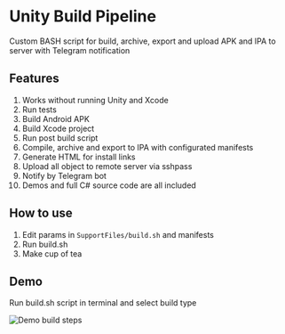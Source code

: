 # Unity Build Pipeline
Custom BASH script for build, archive, export and upload APK and IPA to server with Telegram notification

## Features
1. Works without running Unity and Xcode
2. Run tests
3. Build Android APK
4. Build Xcode project
5. Run post build script
6. Compile, archive and export to IPA with configurated manifests
7. Generate HTML for install links
8. Upload all object to remote server via sshpass
9. Notify by Telegram bot
10. Demos and full C# source code are all included

## How to use
1. Edit params in ```SupportFiles/build.sh``` and manifests
2. Run build.sh
3. Make cup of tea

## Demo
Run build.sh script in terminal and select build type

![Demo build steps](https://habrastorage.org/webt/-2/nz/hp/-2nzhpzyu5qm1b0zpl_mqmff5fk.gif)
